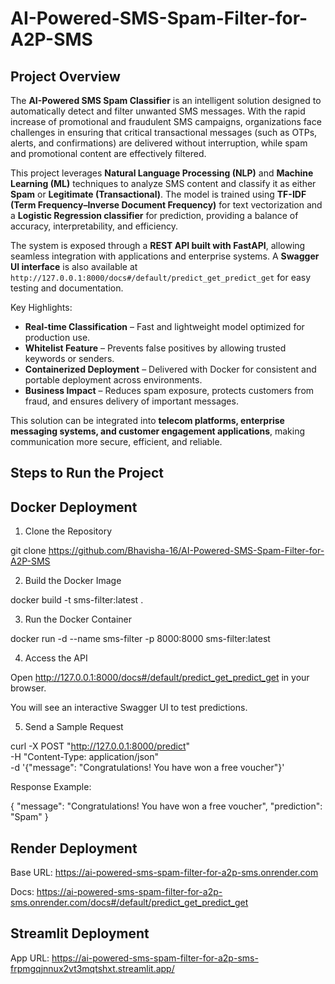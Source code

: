 # AI-Powered-SMS-Spam-Filter-for-A2P-SMS

## Project Overview

The **AI-Powered SMS Spam Classifier** is an intelligent solution designed to automatically detect and filter unwanted SMS messages. With the rapid increase of promotional and fraudulent SMS campaigns, organizations face challenges in ensuring that critical transactional messages (such as OTPs, alerts, and confirmations) are delivered without interruption, while spam and promotional content are effectively filtered.

This project leverages **Natural Language Processing (NLP)** and **Machine Learning (ML)** techniques to analyze SMS content and classify it as either **Spam** or **Legitimate (Transactional)**. The model is trained using **TF-IDF (Term Frequency–Inverse Document Frequency)** for text vectorization and a **Logistic Regression classifier** for prediction, providing a balance of accuracy, interpretability, and efficiency.

The system is exposed through a **REST API built with FastAPI**, allowing seamless integration with applications and enterprise systems. A **Swagger UI interface** is also available at `http://127.0.0.1:8000/docs#/default/predict_get_predict_get` for easy testing and documentation.

Key Highlights:

*  **Real-time Classification** – Fast and lightweight model optimized for production use.
*  **Whitelist Feature** – Prevents false positives by allowing trusted keywords or senders.
*  **Containerized Deployment** – Delivered with Docker for consistent and portable deployment across environments.
*  **Business Impact** – Reduces spam exposure, protects customers from fraud, and ensures delivery of important messages.

This solution can be integrated into **telecom platforms, enterprise messaging systems, and customer engagement applications**, making communication more secure, efficient, and reliable.


## Steps to Run the Project

## Docker Deployment

1. Clone the Repository

 git clone https://github.com/Bhavisha-16/AI-Powered-SMS-Spam-Filter-for-A2P-SMS



2. Build the Docker Image

 docker build -t sms-filter:latest .


3. Run the Docker Container

 docker run -d --name sms-filter -p 8000:8000 sms-filter:latest


4. Access the API

 Open http://127.0.0.1:8000/docs#/default/predict_get_predict_get
 in your browser.

 You will see an interactive Swagger UI to test predictions.

5. Send a Sample Request

 curl -X POST "http://127.0.0.1:8000/predict" \
 -H "Content-Type: application/json" \
 -d '{"message": "Congratulations! You have won a free voucher"}'


 Response Example:

 {
   "message": "Congratulations! You have won a free voucher",
   "prediction": "Spam"
 }

## Render Deployment
Base URL: https://ai-powered-sms-spam-filter-for-a2p-sms.onrender.com

Docs: https://ai-powered-sms-spam-filter-for-a2p-sms.onrender.com/docs#/default/predict_get_predict_get

## Streamlit Deployment

App URL: https://ai-powered-sms-spam-filter-for-a2p-sms-frpmgqjnnux2vt3mqtshxt.streamlit.app/
